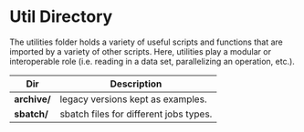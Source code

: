# Util Directory

The utilities folder holds a variety of useful scripts and functions that are imported by a variety of other scripts. Here, utilities play a modular or interoperable role (i.e. reading in a data set, parallelizing an operation, etc.). 

| Dir | Description |
| --- | --- |
| **archive/** | legacy versions kept as examples. |
| **sbatch/** | sbatch files for different jobs types. |
